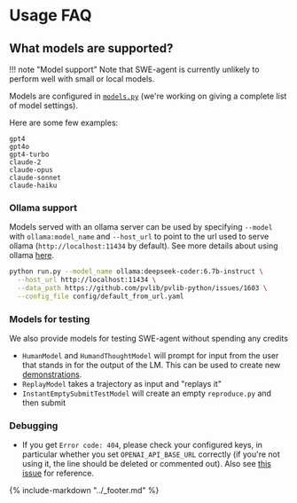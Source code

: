 # Usage FAQ

## What models are supported?

!!! note "Model support"
    Note that SWE-agent is currently unlikely to perform well with small or local models.

Models are configured in [`models.py`](https://github.com/princeton-nlp/SWE-agent/blob/main/sweagent/agent/models.py) (we're working on giving a complete list of model settings).

Here are some few examples:

```
gpt4
gpt4o
gpt4-turbo
claude-2
claude-opus
claude-sonnet
claude-haiku
```

### Ollama support

Models served with an ollama server can be used by specifying `--model` with `ollama:model_name` and `--host_url` to point to the url used to serve ollama (`http://localhost:11434` by default). See more details about using ollama [here](https://github.com/ollama/ollama/tree/main/docs).

```bash
python run.py --model_name ollama:deepseek-coder:6.7b-instruct \
  --host_url http://localhost:11434 \
  --data_path https://github.com/pvlib/pvlib-python/issues/1603 \
  --config_file config/default_from_url.yaml
```

### Models for testing

We also provide models for testing SWE-agent without spending any credits

* `HumanModel` and `HumandThoughtModel` will prompt for input from the user that stands in for the output of the LM. This can be used to create new [demonstrations](../config/demonstrations.md#manual).
* `ReplayModel` takes a trajectory as input and "replays it"
* `InstantEmptySubmitTestModel` will create an empty `reproduce.py` and then submit

### Debugging

* If you get `Error code: 404`, please check your configured keys, in particular
  whether you set `OPENAI_API_BASE_URL` correctly (if you're not using it, the
  line should be deleted or commented out).
  Also see [this issue](https://github.com/princeton-nlp/SWE-agent/issues/467)
  for reference.

{% include-markdown "../_footer.md" %}
